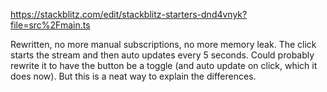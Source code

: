 https://stackblitz.com/edit/stackblitz-starters-dnd4vnyk?file=src%2Fmain.ts

Rewritten, no more manual subscriptions, no more memory leak. The click starts the stream and then auto updates every 5 seconds. Could probably rewrite it to have the button be a toggle (and auto update on click, which it does now). But this is a neat way to explain the differences.